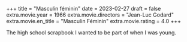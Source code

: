 +++
title = "Masculin féminin"
date = 2023-02-27
draft = false
extra.movie.year = 1966
extra.movie.directors = "Jean-Luc Godard"
extra.movie.en_title = "Masculin Féminin"
extra.movie.rating = 4.0
+++

The high school scrapbook I wanted to be part of when I was young.<!-- more -->